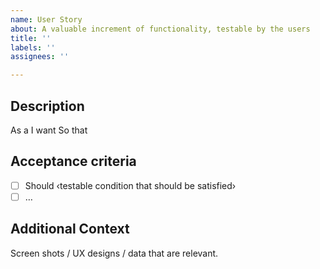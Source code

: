 ```yaml
---
name: User Story
about: A valuable increment of functionality, testable by the users
title: ''
labels: ''
assignees: ''

---
```


## Description
As a <persona or stakeholder type>
I want <some software feature>
So that <some business value>

## Acceptance criteria

- [ ] Should ‹testable condition that should be satisfied›
- [ ] …

## Additional Context
Screen shots / UX designs / data that are relevant.
